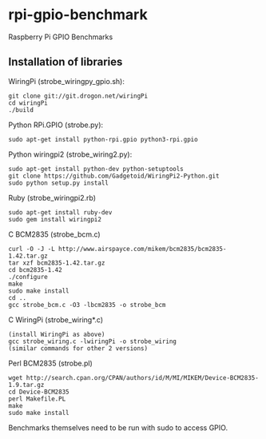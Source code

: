 # rpi-gpio-benchmark
Raspberry Pi GPIO Benchmarks

Installation of libraries
-------------------------

WiringPi (strobe_wiringpy_gpio.sh):

    git clone git://git.drogon.net/wiringPi
    cd wiringPi
    ./build

Python RPi.GPIO (strobe.py):

    sudo apt-get install python-rpi.gpio python3-rpi.gpio

Python wiringpi2 (strobe_wiring2.py):

    sudo apt-get install python-dev python-setuptools
    git clone https://github.com/Gadgetoid/WiringPi2-Python.git
    sudo python setup.py install

Ruby  (strobe_wiringpi2.rb)

    sudo apt-get install ruby-dev
    sudo gem install wiringpi2

C BCM2835 (strobe_bcm.c)

    curl -O -J -L http://www.airspayce.com/mikem/bcm2835/bcm2835-1.42.tar.gz
    tar xzf bcm2835-1.42.tar.gz
    cd bcm2835-1.42
    ./configure
    make
    sudo make install
    cd ..
    gcc strobe_bcm.c -O3 -lbcm2835 -o strobe_bcm

C WiringPi (strobe_wiring*.c)

    (install WiringPi as above)
    gcc strobe_wiring.c -lwiringPi -o strobe_wiring
    (similar commands for other 2 versions)

Perl BCM2835 (strobe.pl)

    wget http://search.cpan.org/CPAN/authors/id/M/MI/MIKEM/Device-BCM2835-1.9.tar.gz
    cd Device-BCM2835
    perl Makefile.PL
    make
    sudo make install

Benchmarks themselves need to be run with sudo to access GPIO.
